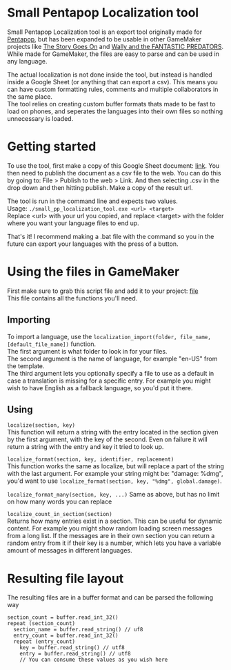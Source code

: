 # Small Pentapop Localization tool
Small Pentapop Localization tool is an export tool originally made for [Pentapop](https://play.google.com/store/apps/details?id=com.AntonBergaker.Pentapop), but has been expanded to be usable in other GameMaker projects like [The Story Goes On](https://store.steampowered.com/app/369560/The_Story_Goes_On/) and [Wally and the FANTASTIC PREDATORS](https://store.steampowered.com/app/1077450/Wally_and_the_FANTASTIC_PREDATORS/). While made for GameMaker, the files are easy to parse and can be used in any language.

The actual localization is not done inside the tool, but instead is handled inside a Google Sheet (or anything that can export a csv). This means you can have custom formatting rules, comments and multiple collaborators in the same place.  
The tool relies on creating custom buffer formats thats made to be fast to load on phones, and seperates the languages into their own files so nothing unnecessary is loaded.

# Getting started
To use the tool, first make a copy of this Google Sheet document: [link](https://docs.google.com/spreadsheets/d/1DduV7bqzB3jAvBhMyimEUDVvGc78UI2iymK1-B5dEHA/edit?usp=sharing). You then need to publish the document as a csv file to the web. You can do this by going to: File > Publish to the web > Link. And then selecting .csv in the drop down and then hitting publish. Make a copy of the result url.

The tool is run in the command line and expects two values.  
Usage: `./small_pp_localization_tool.exe <url> <target>`  
Replace \<url\> with your url you copied, and replace \<target\> with the folder where you want your language files to end up.

That's it! I recommend making a .bat file with the command so you in the future can export your languages with the press of a button.

# Using the files in GameMaker
First make sure to grab this script file and add it to your project: [file](https://github.com/AntonBergaker/small_pp_localization_tool/blob/master/Examples/GameMakerExample/scripts/localization/localization.gml)  
This file contains all the functions you'll need.

## Importing
To import a language, use the `localization_import(folder, file_name, [default_file_name])` function.  
The first argument is what folder to look in for your files.  
The second argument is the name of language, for example "en-US" from the template.  
The third argument lets you optionally specify a file to use as a default in case a translation is missing for a specific entry. For example you might wish to have English as a fallback language, so you'd put it there.

## Using
`localize(section, key)`  
This function will return a string with the entry located in the section given by the first argument, with the key of the second. Even on failure it will return a string with the entry and key it tried to look up.

`localize_format(section, key, identifier, replacement)`  
This function works the same as localize, but will replace a part of the string with the last argument. For example your string might be: "damage: %dmg", you'd want to use `localize_format(section, key, "%dmg", global.damage)`.

`localize_format_many(section, key, ...)`
Same as above, but has no limit on how many words you can replace

`localize_count_in_section(section)`  
Returns how many entries exist in a section. This can be useful for dynamic content. For example you might show random loading screen messages from a long list. If the messages are in their own section you can return a random entry from it if their key is a number, which lets you have a variable amount of messages in different languages. 

# Resulting file layout
The resulting files are in a buffer format and can be parsed the following way
```
section_count = buffer.read_int_32() 
repeat (section_count)
  section_name = buffer.read_string() // uf8
  entry_count = buffer.read_int_32()
  repeat (entry_count)
    key = buffer.read_string() // utf8
    entry = buffer.read_string() // utf8
    // You can consume these values as you wish here
```
